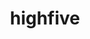 ---
title: "highfive"
layout: cache
categories: [package, develop-2025-03-16]
meta: {"compilers": ["gcc@=11.4.0"], "num_specs": 2, "num_specs_by_stack": {"hep": 2, "root": 2}, "oss": ["ubuntu22.04"], "platforms": ["linux"], "stacks": ["hep", "root"], "targets": ["x86_64_v3"], "versions": ["2.10.1", "2.2.2"]}
spec_details: [{"compiler": "gcc@=11.4.0", "hash": "2mz2ysf7r4hc7b4hp3lc2a2u6sfvxcu3", "os": "ubuntu22.04", "platform": "linux", "size": "-", "stacks": ["hep", "root"], "target": "x86_64_v3", "variants": ["~boost", "build_system=cmake", "build_type=Release", "generator=make", "~ipo", "+mpi"], "versions": ["2.10.1"]}, {"compiler": "gcc@=11.4.0", "hash": "antzjx4ctgog4qn7wojztlnhnm3rovy2", "os": "ubuntu22.04", "platform": "linux", "size": "-", "stacks": ["hep", "root"], "target": "x86_64_v3", "variants": ["~boost", "build_system=cmake", "build_type=Release", "generator=make", "~ipo", "+mpi"], "versions": ["2.2.2"]}]
---